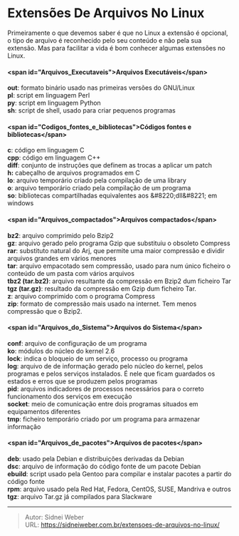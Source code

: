 # Extensões De Arquivos No Linux

Primeiramente o que devemos saber é que no Linux a extensão é opcional, o tipo de arquivo é reconhecido pelo seu conteúdo e não pela sua extensão. Mas para facilitar a vida é bom conhecer algumas extensões no Linux.

#### &lt;span id=&#34;Arquivos_Executaveis&#34;&gt;Arquivos Executáveis&lt;/span&gt;

**out**: formato binário usado nas primeiras versões do GNU/Linux  
**pl**: script em linguagem Perl  
**py**: script em linguagem Python  
**sh**: script de shell, usado para criar pequenos programas

#### &lt;span id=&#34;Codigos_fontes_e_bibliotecas&#34;&gt;Códigos fontes e bibliotecas&lt;/span&gt;

**c**: código em linguagem C  
**cpp**: código em linguagem C&#43;&#43;  
**diff**: conjunto de instruções que definem as trocas a aplicar um patch  
**h:** cabeçalho de arquivos programados em C  
**lo**: arquivo temporário criado pela compilação de uma library  
**o**: arquivo temporário criado pela compilação de um programa  
**so**: bibliotecas compartilhadas equivalentes aos &amp;#8220;dll&amp;#8221; em windows

#### &lt;span id=&#34;Arquivos_compactados&#34;&gt;Arquivos compactados&lt;/span&gt;

**bz2**: arquivo comprimido pelo Bzip2  
**gz**: arquivo gerado pelo programa Gzip que substituiu o obsoleto Compress  
**rar**: substituto natural do Arj, que permite uma maior compressão e dividir arquivos grandes em vários menores  
**tar**: arquivo empacotado sem compressão, usado para num único ficheiro o conteúdo de um pasta com vários arquivos  
**tbz2 (tar.bz2)**: arquivo resultante da compressão em Bzip2 dum ficheiro Tar  
**tgz (tar.gz)**: resultado da compressão em Gzip dum ficheiro Tar.  
**z**: arquivo comprimido com o programa Compress  
**zip**: formato de compressão mais usado na internet. Tem menos compressão que o Bzip2.

#### &lt;span id=&#34;Arquivos_do_Sistema&#34;&gt;Arquivos do Sistema&lt;/span&gt;

**conf**: arquivo de configuração de um programa  
**ko**: módulos do núcleo do kernel 2.6  
**lock**: indica o bloqueio de um serviço, processo ou programa  
**log**: arquivo de de informação gerado pelo núcleo do kernel, pelos programas e pelos serviços instalados. É nele que ficam guardados os estados e erros que se produzem pelos programas  
**pid**: arquivos indicadores de processos necessários para o correto funcionamento dos serviços em execução  
**socket**: meio de comunicação entre dois programas situados em equipamentos diferentes  
**tmp**: ficheiro temporário criado por um programa para armazenar informação

#### &lt;span id=&#34;Arquivos_de_pacotes&#34;&gt;Arquivos de pacotes&lt;/span&gt;

**deb**: usado pela Debian e distribuições derivadas da Debian  
**dsc**: arquivo de informação do código fonte de um pacote Debian  
**ebuild**: script usado pela Gentoo para compilar e instalar pacotes a partir do código fonte  
**rpm**: arquivo usado pela Red Hat, Fedora, CentOS, SUSE, Mandriva e outros  
**tgz**: arquivo Tar.gz já compilados para Slackware

---

> Autor: Sidnei Weber  
> URL: https://sidneiweber.com.br/extensoes-de-arquivos-no-linux/  

